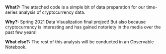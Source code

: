 **What?:** The attached code is a simple bit of data preparation for our time-series analysis of cryptocurrency data. 

**Why?:** Spring 2021 Data Visualization final project! But also because cryptocurrency is interesting and has gained notoriety in the media over the past few years! 

**What else?:** The rest of this analysis will be conducted in an Observable Notebook.
